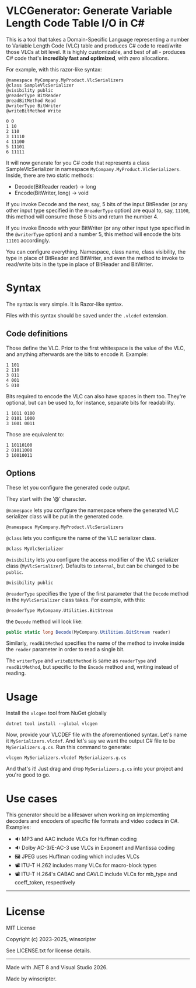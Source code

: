 ﻿# VLCGenerator: Generate Variable Length Code Table I/O in C#
This is a tool that takes a Domain-Specific Language representing a number
to Variable Length Code (VLC) table and produces C# code to read/write those
VLCs at bit level. It is highly customizable, and best of all - produces C# code
that's **incredibly fast and optimized**, with zero allocations.

For example, with this razor-like syntax:
```
@namespace MyCompany.MyProduct.VlcSerializers
@class SampleVlcSerializer
@visibility public
@readerType BitReader
@readBitMethod Read
@writerType BitWriter
@writeBitMethod Write

0 0
1 10
2 110
3 11110
4 11100
5 11101
6 11111
```
It will now generate for you C# code that represents a class SampleVlcSerializer in
namespace `MyCompany.MyProduct.VlcSerializers`. Inside, there are two static methods:
- Decode(BitReader reader) -> long
- Encode(BitWriter, long) -> void

If you invoke Decode and the next, say, 5 bits of the input BitReader (or any other input type specified in the `@readerType` option) are equal to, say, `11100`,
this method will consume those 5 bits and return the number 4.

If you invoke Encode with your BitWriter (or any other input type specified in the `@writerType` option) and a number 5, this method will encode the bits `11101` accordingly.

You can configure everything. Namespace, class name, class visibility,
the type in place of BitReader and BitWriter, and even the method to invoke
to read/write bits in the type in place of BitReader and BitWriter.

# Syntax
The syntax is very simple. It is Razor-like syntax.

Files with this syntax should be saved under the `.vlcdef` extension.

## Code definitions
Those define the VLC. Prior to the first whitespace is the value of the VLC, and anything afterwards are the bits to encode it. Example:
```
1 101
2 110
3 011
4 001
5 010
```
Bits required to encode the VLC can also have spaces in them too. They're optional, but can be used to, for instance, separate bits for readability.

```
1 1011 0100
2 0101 1000
3 1001 0011
```
Those are equivalent to:
```
1 10110100
2 01011000
3 10010011
```

## Options
These let you configure the generated code output.

They start with the '@' character.

`@namespace` lets you configure the namespace where the generated VLC serializer class will be put in the generated code.
```
@namespace MyCompany.MyProduct.VlcSerializers
```

`@class` lets you configure the name of the VLC serializer class.
```
@class MyVlcSerializer
```

`@visibility` lets you configure the access modifier of the VLC serializer class (`MyVlcSerializer`). Defaults to `internal`, but can be changed to be `public`.
```
@visibility public
```

`@readerType` specifies the type of the first parameter that the `Decode` method in the `MyVlcSerializer` class takes. For example, with this:
```
@readerType MyCompany.Utilities.BitStream
```
the `Decode` method will look like:
```cs
public static long Decode(MyCompany.Utilities.BitStream reader)
```

Similarly, `readBitMethod` specifies the name of the method to invoke inside the `reader` parameter in order to read a single bit.

The `writerType` and `writeBitMethod` is same as `readerType` and `readBitMethod`, but specific to the `Encode` method and, writing instead of reading.

# Usage
Install the `vlcgen` tool from NuGet globally
```
dotnet tool install --global vlcgen
```
Now, provide your VLCDEF file with the aforementioned syntax. Let's name it `MySerializers.vlcdef`. And let's
say we want the output C# file to be `MySerializers.g.cs`. Run this command to generate:
```
vlcgen MySerializers.vlcdef MySerializers.g.cs
```
And that's it! Just drag and drop `MySerializers.g.cs` into your project and you're good to go.

# Use cases
This generator should be a lifesaver when working on implementing decoders and encoders of specific
file formats and video codecs in C#. Examples:
- 🔉 MP3 and AAC include VLCs for Huffman coding
- 🔉 Dolby AC-3/E-AC-3 use VLCs in Exponent and Mantissa coding
- 🖼️ JPEG uses Huffman coding which includes VLCs
- 📽️ ITU-T H.262 includes many VLCs for macro-block types
- 📽️ ITU-T H.264's CABAC and CAVLC include VLCs for mb_type and coeff_token, respectively

<hr />

# License
MIT License

Copyright (c) 2023-2025, winscripter

See LICENSE.txt for license details.

<hr />

Made with .NET 8 and Visual Studio 2026.

Made by winscripter.
